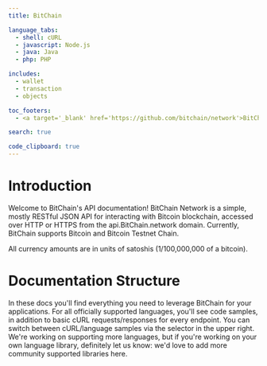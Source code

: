 ```yaml
---
title: BitChain

language_tabs: 
  - shell: cURL
  - javascript: Node.js
  - java: Java
  - php: PHP

includes:
  - wallet
  - transaction
  - objects

toc_footers:
  - <a target='_blank' href='https://github.com/bitchain/network'>BitChain's Network on Github</a>

search: true

code_clipboard: true
---
```


# Introduction

Welcome to BitChain's API documentation! BitChain Network is a simple, mostly RESTful JSON API for interacting with Bitcoin blockchain, accessed over HTTP or HTTPS from the api.BitChain.network domain. Currently, BitChain supports Bitcoin and Bitcoin Testnet Chain.

<aside class="warning">
All currency amounts are in units of satoshis (1/100,000,000 of a bitcoin).
</aside>

# Documentation Structure

In these docs you'll find everything you need to leverage BitChain for your applications. For all officially supported languages, you'll see code samples, in addition to basic cURL requests/responses for every endpoint. You can switch between cURL/language samples via the selector in the upper right. We're working on supporting more languages, but if you're working on your own language library, definitely let us know: we'd love to add more community supported libraries here.








